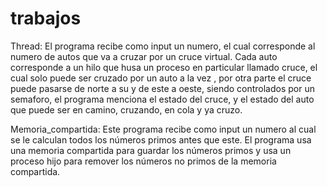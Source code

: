 # trabajos

Thread:
El programa recibe como input un numero, el cual corresponde al numero de autos que va a cruzar por un cruce virtual. 
Cada auto corresponde a un hilo que husa un proceso en particular llamado cruce, el cual solo puede ser cruzado por un auto a la vez
, por otra parte el cruce puede pasarse de norte a su y de este a oeste, siendo controlados por un semaforo, el programa menciona
el estado del cruce, y el estado del auto que puede ser en camino, cruzando, en cola  y ya cruzo.

Memoria_compartida:
Este programa recibe como input un numero  al cual se le calculan todos los números primos antes que este. El programa usa una memoria compartida para guardar los números primos y usa un proceso hijo para remover los números no primos de la memoria compartida.
